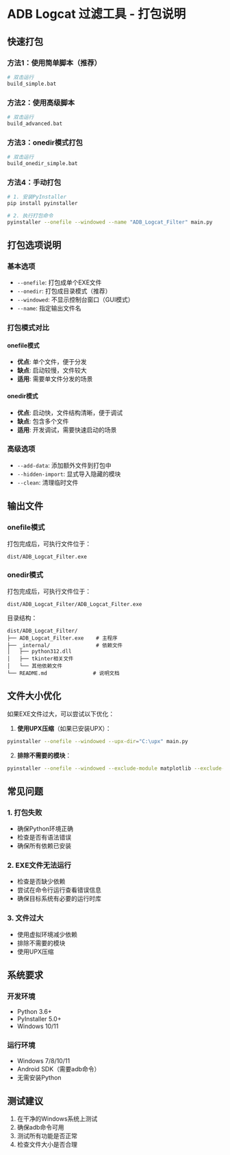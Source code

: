 # ADB Logcat 过滤工具 - 打包说明

## 快速打包

### 方法1：使用简单脚本（推荐）
```bash
# 双击运行
build_simple.bat
```

### 方法2：使用高级脚本
```bash
# 双击运行
build_advanced.bat
```

### 方法3：onedir模式打包
```bash
# 双击运行
build_onedir_simple.bat
```

### 方法4：手动打包
```bash
# 1. 安装PyInstaller
pip install pyinstaller

# 2. 执行打包命令
pyinstaller --onefile --windowed --name "ADB_Logcat_Filter" main.py
```

## 打包选项说明

### 基本选项
- `--onefile`: 打包成单个EXE文件
- `--onedir`: 打包成目录模式（推荐）
- `--windowed`: 不显示控制台窗口（GUI模式）
- `--name`: 指定输出文件名

### 打包模式对比

#### onefile模式
- **优点**: 单个文件，便于分发
- **缺点**: 启动较慢，文件较大
- **适用**: 需要单文件分发的场景

#### onedir模式
- **优点**: 启动快，文件结构清晰，便于调试
- **缺点**: 包含多个文件
- **适用**: 开发调试，需要快速启动的场景

### 高级选项
- `--add-data`: 添加额外文件到打包中
- `--hidden-import`: 显式导入隐藏的模块
- `--clean`: 清理临时文件

## 输出文件

### onefile模式
打包完成后，可执行文件位于：
```
dist/ADB_Logcat_Filter.exe
```

### onedir模式
打包完成后，可执行文件位于：
```
dist/ADB_Logcat_Filter/ADB_Logcat_Filter.exe
```

目录结构：
```
dist/ADB_Logcat_Filter/
├── ADB_Logcat_Filter.exe    # 主程序
├── _internal/               # 依赖文件
│   ├── python312.dll
│   ├── tkinter相关文件
│   └── 其他依赖文件
└── README.md               # 说明文档
```

## 文件大小优化

如果EXE文件过大，可以尝试以下优化：

1. **使用UPX压缩**（如果已安装UPX）：
```bash
pyinstaller --onefile --windowed --upx-dir="C:\upx" main.py
```

2. **排除不需要的模块**：
```bash
pyinstaller --onefile --windowed --exclude-module matplotlib --exclude-module numpy main.py
```

## 常见问题

### 1. 打包失败
- 确保Python环境正确
- 检查是否有语法错误
- 确保所有依赖已安装

### 2. EXE文件无法运行
- 检查是否缺少依赖
- 尝试在命令行运行查看错误信息
- 确保目标系统有必要的运行时库

### 3. 文件过大
- 使用虚拟环境减少依赖
- 排除不需要的模块
- 使用UPX压缩

## 系统要求

### 开发环境
- Python 3.6+
- PyInstaller 5.0+
- Windows 10/11

### 运行环境
- Windows 7/8/10/11
- Android SDK（需要adb命令）
- 无需安装Python

## 测试建议

1. 在干净的Windows系统上测试
2. 确保adb命令可用
3. 测试所有功能是否正常
4. 检查文件大小是否合理
